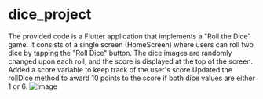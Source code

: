 # dice_project
The provided code is a Flutter application that implements a "Roll the Dice" game. It consists of a single screen (HomeScreen) where users can roll two dice by tapping the "Roll Dice" button. The dice images are randomly changed upon each roll, and the score is displayed at the top of the screen.
Added a score variable to keep track of the user's score.Updated the rollDice method to award 10 points to the score if both dice values are either 1 or 6.
![image](https://github.com/Afianaeem124/Diceroll-project-flutter/assets/109481856/b6e9a001-ae19-4d03-ae30-341f3ead2987)

